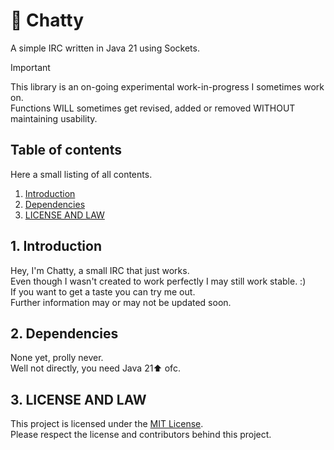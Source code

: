 # :pencil: Chatty

A simple IRC written in Java 21 using Sockets.

> [!IMPORTANT]
> This library is an on-going experimental work-in-progress I sometimes work on.  
> Functions WILL sometimes get revised, added or removed WITHOUT maintaining usability.

## Table of contents

Here a small listing of all contents.

1. [Introduction](#1-introduction)
2. [Dependencies](#2-dependencies)
2. [LICENSE AND LAW](#3-license-and-law)

## 1. Introduction

Hey, I'm Chatty, a small IRC that just works.  
Even though I wasn't created to work perfectly I may still work stable. \:\)  
If you want to get a taste you can try me out.  
Further information may or may not be updated soon.

## 2. Dependencies

None yet, prolly never.  
Well not directly, you need Java 21⬆️ ofc.

## 3. LICENSE AND LAW

This project is licensed under the [MIT License](/LICENSE).  
Please respect the license and contributors behind this project.
